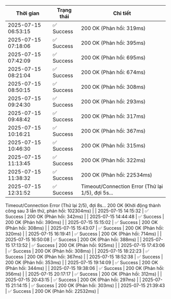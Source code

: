 | Thời gian | Trạng thái | Chi tiết |
|---|---|---|
| 2025-07-15 06:53:15 | ✅ Success | 200 OK (Phản hồi: 319ms) |
| 2025-07-15 07:18:06 | ✅ Success | 200 OK (Phản hồi: 395ms) |
| 2025-07-15 07:42:09 | ✅ Success | 200 OK (Phản hồi: 695ms) |
| 2025-07-15 08:21:04 | ✅ Success | 200 OK (Phản hồi: 674ms) |
| 2025-07-15 08:50:15 | ✅ Success | 200 OK (Phản hồi: 308ms) |
| 2025-07-15 09:24:30 | ✅ Success | 200 OK (Phản hồi: 293ms) |
| 2025-07-15 09:48:42 | ✅ Success | 200 OK (Phản hồi: 317ms) |
| 2025-07-15 10:16:21 | ✅ Success | 200 OK (Phản hồi: 367ms) |
| 2025-07-15 10:46:30 | ✅ Success | 200 OK (Phản hồi: 315ms) |
| 2025-07-15 11:13:45 | ✅ Success | 200 OK (Phản hồi: 322ms) |
| 2025-07-15 11:38:32 | ✅ Success | 200 OK (Phản hồi: 22534ms) |
| 2025-07-15 12:31:52 | ✅ Success | Timeout/Connection Error (Thử lại 1/5), đợi 5s...
Timeout/Connection Error (Thử lại 2/5), đợi 8s...
200 OK (Khởi động thành công sau 3 lần thử, phản hồi: 102304ms) |
| 2025-07-15 14:15:32 | ✅ Success | 200 OK (Phản hồi: 342ms) |
| 2025-07-15 14:44:48 | ✅ Success | 200 OK (Phản hồi: 390ms) |
| 2025-07-15 15:15:02 | ✅ Success | 200 OK (Phản hồi: 308ms) |
| 2025-07-15 15:43:07 | ✅ Success | 200 OK (Phản hồi: 320ms) |
| 2025-07-15 16:19:41 | ✅ Success | 200 OK (Phản hồi: 714ms) |
| 2025-07-15 16:50:08 | ✅ Success | 200 OK (Phản hồi: 388ms) |
| 2025-07-15 17:13:52 | ✅ Success | 200 OK (Phản hồi: 925ms) |
| 2025-07-15 17:43:06 | ✅ Success | 200 OK (Phản hồi: 308ms) |
| 2025-07-15 18:22:23 | ✅ Success | 200 OK (Phản hồi: 367ms) |
| 2025-07-15 18:52:38 | ✅ Success | 200 OK (Phản hồi: 353ms) |
| 2025-07-15 19:14:09 | ✅ Success | 200 OK (Phản hồi: 344ms) |
| 2025-07-15 19:38:06 | ✅ Success | 200 OK (Phản hồi: 356ms) |
| 2025-07-15 20:17:17 | ✅ Success | 200 OK (Phản hồi: 312ms) |
| 2025-07-15 20:43:15 | ✅ Success | 200 OK (Phản hồi: 297ms) |
| 2025-07-15 21:14:15 | ✅ Success | 200 OK (Phản hồi: 303ms) |
| 2025-07-15 21:39:43 | ✅ Success | 200 OK (Phản hồi: 22532ms) |
